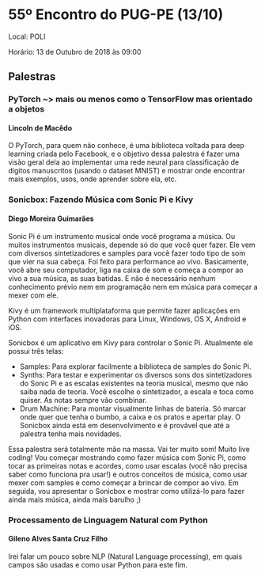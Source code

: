 # 55º Encontro do PUG-PE (13/10)

Local:  POLI 

Horário:  13 de Outubro de 2018 às 09:00 

## Palestras

### PyTorch ~> mais ou menos como o TensorFlow mas orientado a objetos
#### Lincoln de Macêdo
O PyTorch, para quem não conhece, é uma biblioteca voltada para deep learning criada pelo Facebook, e o objetivo dessa palestra é fazer uma visão geral dela ao implementar uma rede neural para classificação de dígitos manuscritos (usando o dataset MNIST) e mostrar onde encontrar mais exemplos, usos, onde aprender sobre ela, etc.

### Sonicbox: Fazendo Música com Sonic Pi e Kivy
#### Diego Moreira Guimarães
Sonic Pi é um instrumento musical onde você programa a música. Ou muitos instrumentos musicais, depende só do que você quer fazer. Ele vem com diversos sintetizadores e samples para você fazer todo tipo de som que vier na sua cabeça. Foi feito para performance ao vivo. Basicamente, você abre seu computador, liga na caixa de som e começa a compor ao vivo a sua música, as suas batidas. E não é necessário nenhum conhecimento prévio nem em programação nem em música para começar a mexer com ele. 

Kivy é um framework multiplataforma que permite fazer aplicações em Python com interfaces inovadoras para Linux, Windows, OS X, Android e iOS.

Sonicbox é um aplicativo em Kivy para controlar o Sonic Pi. Atualmente ele possui três telas:
- Samples: Para explorar facilmente a biblioteca de samples do Sonic Pi.
- Synths: Para testar e experimentar os diversos sons dos sintetizadores do Sonic Pi e as escalas existentes na teoria musical, mesmo que não saiba nada de teoria. Você escolhe o sintetizador, a escala e toca como quiser. As notas sempre vão combinar.
- Drum Machine: Para montar visualmente linhas de bateria. Só marcar onde quer que tenha o bumbo, a caixa e os pratos e apertar play.
O Sonicbox ainda está em desenvolvimento e é provável que até a palestra tenha mais novidades.

Essa palestra será totalmente mão na massa. Vai ter muito som! Muito live coding! Vou começar mostrando como fazer música com Sonic Pi, como tocar as primeiras notas e acordes, como usar escalas (você não precisa saber como funciona pra usar!) e outros conceitos de música, como usar mexer com samples e como começar a brincar de compor ao vivo. Em seguida, vou apresentar o Sonicbox e mostrar como utilizá-lo para fazer ainda mais música, ainda mais barulho ;)

### Processamento de Linguagem Natural com Python
#### Gileno Alves Santa Cruz Filho
Irei falar um pouco sobre NLP (Natural Language processing), em quais campos são usadas e como usar Python para este fim.
